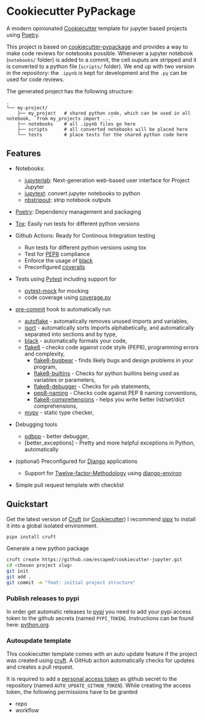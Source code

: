 # Cookiecutter PyPackage

A modern opinionated [Cookiecutter] template for jupyter based projects using [Poetry].

This project is based on [cookiecutter-pypackage](https://github.com/escaped/cookiecutter-pypackage) and provides a way to make code reviews for notebooks possible.
Whenever a jupyter notebook (`notebooks/` folder) is added to a commit, the cell ouputs are stripped and it is converted to a python file (`scripts/` folder).
We end up with two version in the repository: the `.ipynb` is kept for development and the `.py` can be used for code reviews.

The generated project has the following structure:

```text
.
└── my-project/
    ├── my_project   # shared python code, which can be used in all notebook, `from my_projects import ...` 
    ├── notebooks    # all .ipynb files go here
    ├── scripts      # all converted notebooks will be placed here
    └── tests        # place tests for the shared python code here
```

## Features

* Notebooks:
  * [jupyterlab]: Next-generation web-based user interface for Project Jupyter
  * [jupytext]: convert jupyter notebooks to python
  * [nbstripout]: strip notebook outputs

* [Poetry]: Dependency management and packaging
* [Tox]: Easily run tests for different python versions
* Github Actions: Ready for Continous Integration testing

  * Run tests for different python versions using tox
  * Test for [PEP8] compliance
  * Enforce the usage of [black]
  * Preconfigured [coveralls]

* Tests using [Pytest] including support for

  * [pytest-mock] for mocking
  * code coverage using [coverage.py]

* [pre-commit] hook to automatically run

  * [autoflake] - automatically removes unused imports and variables,
  * [isort] - automatically sorts imports alphabetically, and automatically separated into sections and by type,
  * [black] - automatically formats your code,
  * [flake8] - checks code against code style (PEP8), programming errors and complexity,
    * [flake8-bugbear] - finds likely bugs and design problems in your program,
    * [flake8-builtins] - Checks for python builtins being used as variables or parameters,
    * [flake8-debugger] - Checks for `pdb` statements,
    * [pep8-naming] - Checks code against PEP 8 naming conventions,
    * [flake8-comprehensions] - helps you write better list/set/dict comprehensions,
  * [mypy] - static type checker,

* Debugging tools
  * [pdbpp] - better debugger,
  * [better_exceptions] - Pretty and more helpful exceptions in Python, automatically

* (optional) Preconfigured for [Django] applications

  * Support for [Twelve-factor-Methodology] using [django-environ]

* Simple pull request template with checklist

## Quickstart

Get the latest version of [Cruft] (or [Cookiecutter])
I recommend [pipx] to install it into a global isolated environment.

```sh
pipx install cruft
```

Generate a new python package

```sh
cruft create https://github.com/escaped/cookiecutter-jupyter.git
cd <chosen project slug>
git init
git add .
git commit -m "feat: initial project structure"
```

### Publish releases to pypi

In order get automatic releases to [pypi] you need to add your pypi access token to the github secrets (named `PYPI_TOKEN`).
Instructions can be found here: [python.org](https://packaging.python.org/guides/publishing-package-distribution-releases-using-github-actions-ci-cd-workflows/#saving-credentials-on-github).

### Autoupdate template

This cookiecutter template comes with an auto update feature if the project was created using [cruft].
A GitHub action automatically checks for updates and creates a pull request.

It is required to add a [personal access token](https://docs.github.com/en/free-pro-team@latest/github/authenticating-to-github/creating-a-personal-access-token)
as github secret to the repository (named `AUTO_UPDATE_GITHUB_TOKEN`).
While creating the access token, the following permissions have to be granted

* repo
* workflow

[autoflake]: https://pypi.org/project/autoflake/
[better-exceptions]: https://github.com/qix-/better-exceptions
[black]: https://black.readthedocs.io/en/stable/
[Conventional-Commits]: http://conventionalcommits.org/
[Cookiecutter]: https://github.com/audreyr/cookiecutter
[coverage.py]: https://coverage.readthedocs.io/
[coveralls]: https://coveralls.io/
[Cruft]: https://github.com/cruft/cruft
[django-environ]: https://github.com/joke2k/django-environ
[Django]: https://www.djangoproject.com/
[flake8-bugbear]: https://pypi.org/project/flake8-bugbear/
[flake8-builtins]: https://pypi.org/project/flake8-builtins/
[flake8-comprehensions]: https://pypi.org/project/flake8-comprehensions/
[flake8-debugger]: https://pypi.org/project/flake8-debugger/
[flake8]: http://flake8.pycqa.org/en/latest/
[isort]: https://github.com/timothycrosley/isort
[jupyterlab]: https://jupyterlab.readthedocs.io/en/stable/
[jupytext]: https://github.com/mwouts/jupytext
[mypy]: http://mypy-lang.org/
[nbstripout]: https://github.com/kynan/nbstripout
[pdbpp]: https://github.com/pdbpp/pdbpp
[PEP8]: https://www.python.org/dev/peps/pep-0008/
[pep8-naming]: https://pypi.org/project/pep8-naming/
[pip]: https://pip.pypa.io/en/stable/
[pipx]: https://github.com/pipxproject/pipx
[Poetry]: https://poetry.eustace.io/
[pre-commit]: https://pre-commit.com/
[pypi]: https://pypi.org/
[Pytest]: https://docs.pytest.org/en/latest/
[pytest-mock]: https://github.com/pytest-dev/pytest-mock/
[Tox]: http://testrun.org/tox/
[Twelve-factor-Methodology]: https://www.12factor.net/
